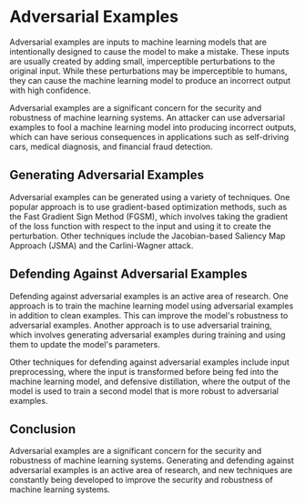 # Adversarial Examples

Adversarial examples are inputs to machine learning models that are intentionally designed to cause the model to make a mistake. These inputs are usually created by adding small, imperceptible perturbations to the original input. While these perturbations may be imperceptible to humans, they can cause the machine learning model to produce an incorrect output with high confidence.

Adversarial examples are a significant concern for the security and robustness of machine learning systems. An attacker can use adversarial examples to fool a machine learning model into producing incorrect outputs, which can have serious consequences in applications such as self-driving cars, medical diagnosis, and financial fraud detection.

## Generating Adversarial Examples

Adversarial examples can be generated using a variety of techniques. One popular approach is to use gradient-based optimization methods, such as the Fast Gradient Sign Method (FGSM), which involves taking the gradient of the loss function with respect to the input and using it to create the perturbation. Other techniques include the Jacobian-based Saliency Map Approach (JSMA) and the Carlini-Wagner attack.

## Defending Against Adversarial Examples

Defending against adversarial examples is an active area of research. One approach is to train the machine learning model using adversarial examples in addition to clean examples. This can improve the model's robustness to adversarial examples. Another approach is to use adversarial training, which involves generating adversarial examples during training and using them to update the model's parameters.

Other techniques for defending against adversarial examples include input preprocessing, where the input is transformed before being fed into the machine learning model, and defensive distillation, where the output of the model is used to train a second model that is more robust to adversarial examples.

## Conclusion

Adversarial examples are a significant concern for the security and robustness of machine learning systems. Generating and defending against adversarial examples is an active area of research, and new techniques are constantly being developed to improve the security and robustness of machine learning systems.

